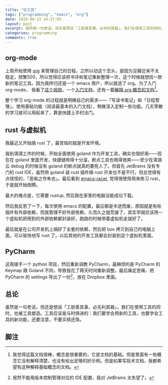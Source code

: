 ```yaml
---
title: "论工具"
tags: ["programming", "emacs", "org"]
date: 2019-08-23 14:37:03
layout: post
excerpt: 虽然是一句老话，但还是想说「工欲善其事，必先利其器」，我们在使用工具的同时，也被工具塑造。
categories: programming
comments: true
---
```


## org-mode ##

上周开始使用 [org](https://orgmode.org/) 来管理自己的日程。之所以动这个念头，是因为豆瓣近来不太稳定，频繁500，所以觉得应该把书评和笔记重新整理一次，这个时候就想找一款新的笔记工具。因为我终归还是一个 emacs 用户，所以就选了 org。为了入门 org-mode， 我看了[这个视频](https://www.youtube.com/watch?v=oJTwQvgfgMM#action=share)，一个[入门文档](https://orgmode.org/worg/org-tutorials/org4beginners.html)，还有一篇[解释 org 概念的文档](https://orgmode.org/worg/org-glossary.html)[^1]。

整个学习 org-mode 的过程就是明确自己的需求——「写读书笔记」和「日程管理」，使用基础功能（阅读最基本的入门文档），稍微深入定制一些功能。几天零散的学习就可以用起来了，算是快捷上手的法门。

## rust 与虚拟机 ##

我最近又开始搞 rust 了，最苦恼的就是开发环境。

我到滴滴工作的时候，开始全面使用 goland 作为开发工具，确实也很好用——现在在 goland 里面开发，快捷键用得十分溜，断点工具也用得很爽——至少在滴滴云 debug 的时候没有 goland 的断点就真的要死人了。但首先 JetBrains 没有专门的 rust IDE，虽然用 goland 装 rust 插件搞 rust 开发也不是不行，但总觉得有点怪怪的，「恶紫之夺朱也」。最后看到 [emacs-racer](https://github.com/racer-rust/emacs-racer), 觉得很使用用来练习 rust，于是就开始倒腾。

最大的难点是，它需要 rustup, 然后我在家里的电脑没能成功下载。

然后我反思了一下，每次使用 emacs 的配置，最后都是半途而废，原因就是有些插件有外部依赖，而我管理不好外部依赖，久而久之就荒废了，其实早就应该用一个虚拟机把用到的外部依赖都封装好，跑路的时候带着虚拟机走就好了。

最后就是在公司开发机上搞好了全套的依赖，然后把 box 拷贝到自己的电脑上面，可以愉快地写 rust 了，以后其他的开发工具都会封装到这个虚拟机里面。

## PyCharm ##

这周接手一个 python 项目，然后重新调教 PyCharm，最麻烦的是 PyCharm 的 Keymap 跟 Goland 不同，导致我花了两天时间重新调整。最后痛定思痛，把 PyCharm 的 settings 导出了一份[^2]，放在 Dropbox 里面。

## 总论 ##

虽然是一句老话，但还是想说「工欲善其事，必先利其器」，我们在使用工具的同时，也被工具塑造。工具应该是与时俱进的：我们要学会用新的工具，也要学会工具的新功能，还要注意，不要买椟还珠。

## 脚注 ##

[^1]: 我觉得这篇文档很棒，概念是很重要的，它是文档的基础。但是里面有一些概念它没有解释清楚，也没有给出足够的好示例。但是如果写技术文档，我都希望有这种解释基础概念的文档。

[^2]: 居然不能用版本控制管理对应的 IDE 配置，我对 JetBrains 太失望了。
